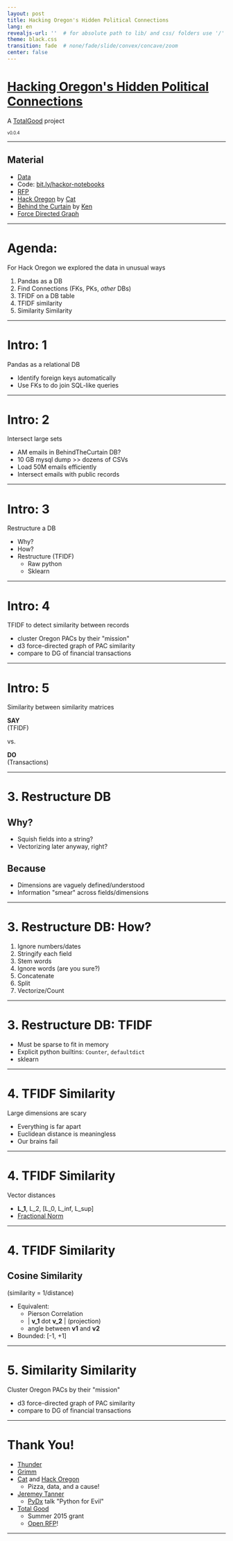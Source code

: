 ```yaml
---
layout: post
title: Hacking Oregon's Hidden Political Connections
lang: en
revealjs-url: ''  # for absolute path to lib/ and css/ folders use '/'
theme: black.css
transition: fade  # none/fade/slide/convex/concave/zoom
center: false
---
```


# [Hacking Oregon's Hidden Political Connections](http://totalgood.github.io/talks/2015-10-27-Hacking-Oregon-Hidden-Political-Connections.html)

A [TotalGood](http://totalgood.com) project

<sub><sup>v0.0.4</sup></sub>

---

## Material

- [Data](http://totalgood.github.io/hackor)
- Code: [bit.ly/hackor-notebooks](https://github.com/totalgood/hackor/tree/master/)
- [RFP](http://totalgood.com/blog/invitation-for-machine-intelligence-grant-proposals-winter-2016/)
- [Hack Oregon](http://hackoregon.com) by [Cat](http://www.zoominfo.com/p/Catherine-Nikolovski/-2111007541)
- [Behind the Curtain](http://behindthecurtain.hackoregon.com) by [Ken](https://www.linkedin.com/in/kwhaler)
- [Force Directed Graph](http://hobsonlane.com/pug/pug/miner/static/pac_nlp_force_graph.html)

---

# Agenda:

For Hack Oregon we explored the data in unusual ways

1. Pandas as a DB
2. Find Connections (FKs, PKs, *other* DBs)
3. TFIDF on a DB table
4. TFIDF similarity
5. Similarity Similarity

---

# Intro: 1

Pandas as a relational DB

- Identify foreign keys automatically
- Use FKs to do join SQL-like queries

---

# Intro: 2

Intersect large sets

- AM emails in BehindTheCurtain DB?
- 10 GB mysql dump >> dozens of CSVs
- Load 50M emails efficiently
- Intersect emails with public records

---

# Intro: 3

Restructure a DB

- Why?
- How?
- Restructure (TFIDF)
    - Raw python
    - Sklearn

---

# Intro: 4

TFIDF to detect similarity between records

- cluster Oregon PACs by their "mission"
- d3 force-directed graph of PAC similarity
- compare to DG of financial transactions

---

# Intro: 5

Similarity between similarity matrices

**SAY**  
(TFIDF)

vs.

**DO**  
(Transactions)

---

# 3. Restructure DB

## Why?

- Squish fields into a string?
- Vectorizing later anyway, right?

## Because

- Dimensions are vaguely defined/understood
- Information "smear" across fields/dimensions

---

# 3. Restructure DB: How?

1. Ignore numbers/dates
2. Stringify each field
3. Stem words
4. Ignore words (are you sure?)
5. Concatenate
6. Split
7. Vectorize/Count

---

# 3. Restructure DB: TFIDF

- Must be sparse to fit in memory
- Explicit python builtins: `Counter`, `defaultdict`
- sklearn

---

# 4. TFIDF Similarity

Large dimensions are scary

- Everything is far apart
- Euclidean distance is meaningless
- Our brains fail

---

# 4. TFIDF Similarity

Vector distances

- **L_1**, L_2, [L_0,  L_inf, L_sup]
- [Fractional Norm](http://citeseer.ist.psu.edu/viewdoc/download?doi=10.1.1.23.7409&rep=rep1&type=pdf)

---

# 4. TFIDF Similarity

## Cosine Similarity  
(similarity = 1/distance)

- Equivalent:
    - Pierson Correlation
    - | **v_1** dot **v_2** | (projection)
    - angle between **v1** and **v2**
- Bounded: [-1, +1]

---

# 5. Similarity Similarity

Cluster Oregon PACs by their "mission"

- d3 force-directed graph of PAC similarity
- compare to DG of financial transactions

---

# Thank You!

- [Thunder](http://github.com/ThunderShiviah)
- [Grimm](https://github.com/TheGrimmScientist)
- [Cat](https://github.com/catnik/) and [Hack Oregon](http://hackoregon.org)
    - Pizza, data, and a cause!
- [Jeremey Tanner](http://jeremytanner.com/)
    - [PyDx](pydx.org) talk "Python for Evil"
- [Total Good](http://totalgood.com)
    - Summer 2015 grant
    - [Open RFP](http://totalgood.com/blog/invitation-for-machine-intelligence-grant-proposals-winter-2016/)!

---

